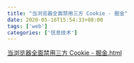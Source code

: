 ```yaml
---
title: "当浏览器全面禁用三方 Cookie - 掘金"
date: 2020-05-16T15:54:33+08:00
tags: ['web']
categories: ['信息技术']
---
```


[当浏览器全面禁用三方 Cookie - 掘金.html](/science/当浏览器全面禁用三方%20Cookie%20-%20掘金.html)

